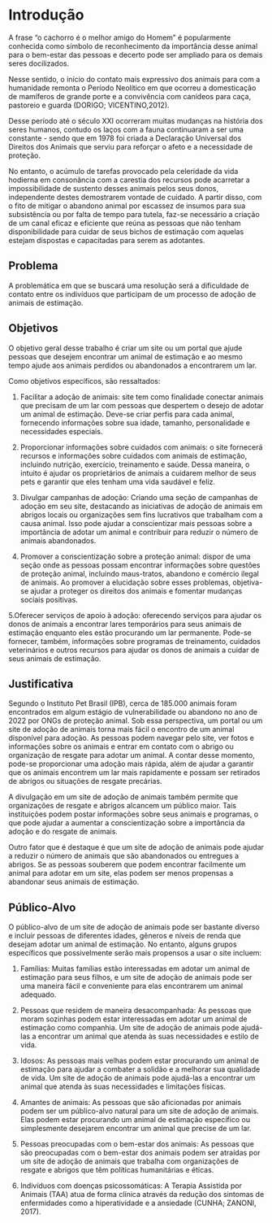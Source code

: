 # Introdução
<!-- 
Texto descritivo com a visão geral do projeto abordado. Inclui o contexto, o problema, os objetivos, a justificativa e o público-alvo do projeto. -->

A frase “o cachorro é o melhor amigo do Homem” é popularmente conhecida como símbolo de reconhecimento da importância desse animal para o bem-estar das pessoas e decerto pode ser ampliado para os demais seres docilizados.

Nesse sentido, o início do contato mais expressivo dos animais para com a humanidade remonta o Período Neolítico em que ocorreu a domesticação de mamíferos de grande porte e a convivência com canídeos para caça, pastoreio e guarda (DORIGO; VICENTINO,2012).

Desse período até o século XXI ocorreram muitas mudanças na história dos seres humanos, contudo os laços com a fauna continuaram a ser uma constante - sendo que em 1978 foi criada a Declaração Universal dos Direitos dos Animais que serviu para reforçar o afeto e a necessidade de proteção.

No entanto, o acúmulo de tarefas provocado pela celeridade da vida hodierna em consonância com a carestia dos recursos pode acarretar a impossibilidade de sustento desses animais pelos seus donos, independente destes demostrarem vontade de cuidado. A partir disso, com o fito de mitigar o abandono animal por escassez de insumos para sua subsistência ou por falta de tempo para tutela, faz-se necessário a criação de um canal eficaz e eficiente que reúna as pessoas que não tenham disponibilidade para cuidar de seus bichos de estimação com aquelas estejam dispostas e capacitadas para serem as adotantes.


## Problema
<!-- Nesse momento você deve apresentar o problema que a sua aplicação deve  resolver. No entanto, não é a hora de comentar sobre a aplicação.

Descreva também o contexto em que essa aplicação será usada, se  houver: empresa, tecnologias, etc. Novamente, descreva apenas o que de  fato existir, pois ainda não é a hora de apresentar requisitos  detalhados ou projetos.

Nesse momento, o grupo pode optar por fazer uso  de ferramentas como Design Thinking, que permite um olhar de ponta a ponta para o problema. -->

A problemática em que se buscará uma resolução será a dificuldade de contato entre os indivíduos que participam de um processo de adoção de animais de estimação.

<!-- > **Links Úteis**:
> - [Objetivos, Problema de pesquisa e Justificativa](https://medium.com/@versioparole/objetivos-problema-de-pesquisa-e-justificativa-c98c8233b9c3)
> - [Matriz Certezas, Suposições e Dúvidas](https://medium.com/educa%C3%A7%C3%A3o-fora-da-caixa/matriz-certezas-suposi%C3%A7%C3%B5es-e-d%C3%BAvidas-fa2263633655)
> - [Brainstorming](https://www.euax.com.br/2018/09/brainstorming/) -->

## Objetivos
<!-- Aqui você deve descrever os objetivos do trabalho indicando que o objetivo geral é desenvolver um software para solucionar o problema apresentado acima. 

Apresente também alguns (pelo menos 2) objetivos específicos dependendo de onde você vai querer concentrar a sua prática investigativa, ou como você vai aprofundar no seu trabalho. -->
 
O objetivo geral desse trabalho é criar um site ou um portal que ajude pessoas que desejem encontrar um animal de estimação e ao mesmo tempo ajude aos animais perdidos ou abandonados a encontrarem um lar.

Como objetivos específicos, são ressaltados:

1. Facilitar a adoção de animais: site tem como finalidade conectar animais que precisam de um lar com pessoas que despertem o desejo de adotar um animal de estimação. Deve-se criar perfis para cada animal, fornecendo informações sobre sua idade, tamanho, personalidade e necessidades especiais.

2. Proporcionar informações sobre cuidados com animais: o site fornecerá recursos e informações sobre cuidados com animais de estimação, incluindo nutrição, exercício, treinamento e saúde. Dessa maneira, o intuito é ajudar os proprietários de animais a cuidarem melhor de seus pets e garantir que eles tenham uma vida saudável e feliz.

3. Divulgar campanhas de adoção: Criando uma seção de campanhas de adoção em seu site, destacando as iniciativas de adoção de animais em abrigos locais ou organizações sem fins lucrativos que trabalham com a causa animal. Isso pode ajudar a conscientizar mais pessoas sobre a importância de adotar um animal e contribuir para reduzir o número de animais abandonados.

4. Promover a conscientização sobre a proteção animal: dispor de uma seção onde as pessoas possam encontrar informações sobre questões de proteção animal, incluindo maus-tratos, abandono e comércio ilegal de animais. Ao promover a elucidação sobre esses problemas, objetiva-se ajudar a proteger os direitos dos animais e fomentar mudanças sociais positivas.

5.Oferecer serviços de apoio à adoção: oferecendo serviços para ajudar os donos de animais a encontrar lares temporários para seus animais de estimação enquanto eles estão procurando um lar permanente. Pode-se fornecer, também, informações sobre programas de treinamento, cuidados veterinários e outros recursos para ajudar os donos de animais a cuidar de seus animais de estimação.


<!-- > **Links Úteis**:
> - [Objetivo geral e objetivo específico: como fazer e quais verbos utilizar](https://blog.mettzer.com/diferenca-entre-objetivo-geral-e-objetivo-especifico/) -->

## Justificativa
<!-- Descreva a importância ou a motivação para trabalhar com esta aplicação que você escolheu. Indique as razões pelas quais você escolheu seus objetivos específicos ou as razões para aprofundar em certos aspectos do software.

O grupo de trabalho pode fazer uso de questionários, entrevistas e dados estatísticos, que podem ser apresentados, com o objetivo de esclarecer detalhes do problema que será abordado pelo grupo. -->

Segundo o Instituto Pet Brasil (IPB), cerca de 185.000 animais foram encontrados em algum estágio de vulnerabilidade ou abandono no ano de 2022 por ONGs de proteção animal. Sob essa perspectiva, um portal ou um site de adoção de animais torna mais fácil o encontro de um animal disponível para adoção. As pessoas podem navegar pelo site, ver fotos e informações sobre os animais e entrar em contato com o abrigo ou organização de resgate para adotar um animal. A contar desse momento, pode-se proporcionar uma adoção mais rápida, além de ajudar a garantir que os animais encontrem um lar mais rapidamente e possam ser retirados de abrigos ou situações de resgate precárias.

A divulgação em um site de adoção de animais também permite que organizações de resgate e abrigos alcancem um público maior. Tais instituições podem postar informações sobre seus animais e programas, o que pode ajudar a aumentar a conscientização sobre a importância da adoção e do resgate de animais.

Outro fator que é destaque é que um site de adoção de animais pode ajudar a reduzir o número de animais que são abandonados ou entregues a abrigos. Se as pessoas souberem que podem encontrar facilmente um animal para adotar em um site, elas podem ser menos propensas a abandonar seus animais de estimação.

<!-- > **Links Úteis**:
> - [Como montar a justificativa](https://guiadamonografia.com.br/como-montar-justificativa-do-tcc/) -->

## Público-Alvo
<!-- Descreva quem serão as pessoas que usarão a sua aplicação indicando os diferentes perfis. O objetivo aqui não é definir quem serão os clientes ou quais serão os papéis dos usuários na aplicação. A ideia é, dentro do possível, conhecer um pouco mais sobre o perfil dos usuários: conhecimentos prévios, relação com a tecnologia, relações
hierárquicas, etc.

Adicione informações sobre o público-alvo por meio de uma descrição textual, diagramas de personas e mapa de stakeholders. -->

O público-alvo de um site de adoção de animais pode ser bastante diverso e incluir pessoas de diferentes idades, gêneros e níveis de renda que desejam adotar um animal de estimação. No entanto, alguns grupos específicos que possivelmente serão mais propensos a usar o site incluem:

1.	Famílias: Muitas famílias estão interessadas em adotar um animal de estimação para seus filhos, e um site de adoção de animais pode ser uma maneira fácil e conveniente para elas encontrarem um animal adequado.

2.	Pessoas que residem de maneira desacompanhada: As pessoas que moram sozinhas podem estar interessadas em adotar um animal de estimação como companhia. Um site de adoção de animais pode ajudá-las a encontrar um animal que atenda às suas necessidades e estilo de vida.

3.	Idosos: As pessoas mais velhas podem estar procurando um animal de estimação para ajudar a combater a solidão e a melhorar sua qualidade de vida. Um site de adoção de animais pode ajudá-las a encontrar um animal que atenda às suas necessidades e limitações físicas.

4.	Amantes de animais: As pessoas que são aficionadas por animais podem ser um público-alvo natural para um site de adoção de animais. Elas podem estar procurando um animal de estimação específico ou simplesmente desejarem encontrar um animal que precise de um lar.

5.	Pessoas preocupadas com o bem-estar dos animais: As pessoas que são preocupadas com o bem-estar dos animais podem ser atraídas por um site de adoção de animais que trabalha com organizações de resgate e abrigos que têm políticas humanitárias e éticas.

6.	Indivíduos com doenças psicossomáticas: A Terapia Assistida por Animais (TAA) atua de forma clínica através da redução dos sintomas de enfermidades como a hiperatividade e a ansiedade (CUNHA; ZANONI, 2017).


<!-- > **Links Úteis**:
> - [Público-alvo](https://blog.hotmart.com/pt-br/publico-alvo/)
> - [Como definir o público alvo](https://exame.com/pme/5-dicas-essenciais-para-definir-o-publico-alvo-do-seu-negocio/)
> - [Público-alvo: o que é, tipos, como definir seu público e exemplos](https://klickpages.com.br/blog/publico-alvo-o-que-e/)
> - [Qual a diferença entre público-alvo e persona?](https://rockcontent.com/blog/diferenca-publico-alvo-e-persona/) -->
